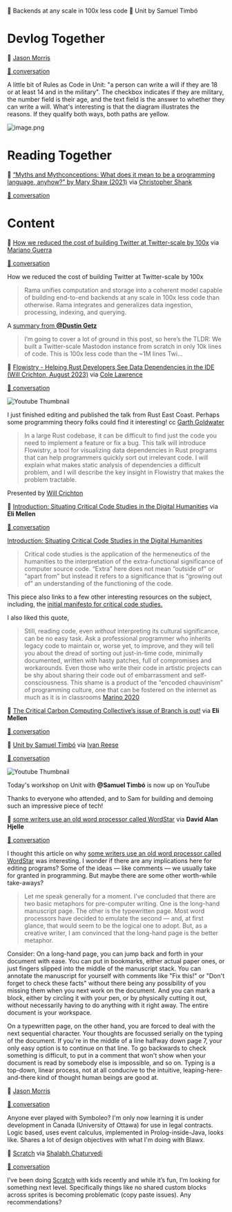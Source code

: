 <!--
.. title: Future of Coding Weekly 2023/08 Week 3
.. slug: future-of-coding-weekly-202308-week-3
.. date: 2023-08-27 18:50:00 UTC+02:00
.. tags: 
.. category: 
.. link: 
.. description: 
.. type: text
-->

🤔 Backends at any scale in 100x less code 🎥 Unit by Samuel Timbó 

# Devlog Together

💬 [Jason Morris](https://twitter.com/RoundTableLaw)

[🧵 conversation](https://history.futureofcoding.org/history/weekly/2023/08/W3/devlog-together.html#2023-08-18T18:39:56.504Z)

A little bit of Rules as Code in Unit: "a person can write a will if they are 18 or at least 14 and in the military". The checkbox indicates if they are military, the number field is their age, and the text field is the answer to whether they can write a will. What's interesting is that the diagram illustrates the reasons. If they qualify both ways, both paths are yellow.

![image.png](http://history.futureofcoding.org/history/msg_files/F05/F05NW3Y0X5F.png)

# Reading Together


📝 [“Myths and Mythconceptions: What does it mean to be a programming language, anyhow?” by Mary Shaw (2021)](https://dl.acm.org/doi/pdf/10.1145/3480947) via [Christopher Shank](https://mobile.twitter.com/chrisshank23)

[🧵 conversation](https://history.futureofcoding.org/history/weekly/2023/08/W3/reading-together.html#2023-08-20T05:14:32.751Z)


# Content

🤔 [How we reduced the cost of building Twitter at Twitter-scale by 100x](https://blog.redplanetlabs.com/2023/08/15/how-we-reduced-the-cost-of-building-twitter-at-twitter-scale-by-100x/) via [Mariano Guerra](https://twitter.com/warianoguerra)

[🧵 conversation](https://history.futureofcoding.org/history/weekly/2023/08/W3/linking-together.html#2023-08-15T19:58:26.362Z)

How we reduced the cost of building Twitter at Twitter-scale by 100x






> Rama unifies computation and storage into a coherent model capable of building end-to-end backends at any scale in 100x less code than otherwise. Rama integrates and generalizes data ingestion, processing, indexing, and querying.


A [summary from **@Dustin Getz**](https://news.ycombinator.com/item?id=37137567)

>I’m going to cover a lot of ground in this post, so here’s the TLDR: We built a Twitter-scale Mastodon instance from scratch in only 10k lines of code. This is 100x less code than the ~1M lines Twi…



🎥 [Flowistry - Helping Rust Developers See Data Dependencies in the IDE (Will Crichton, August 2023)](https://www.youtube.com/watch?v=aYmuMlzvjvc) via [Cole Lawrence](https://github.com/colelawrence)

[🧵 conversation](https://history.futureofcoding.org/history/weekly/2023/08/W3/linking-together.html#2023-08-15T23:09:30.286Z)

![Youtube Thumbnail](https://img.youtube.com/vi/aYmuMlzvjvc/hqdefault.jpg)

I just finished editing and published the talk from Rust East Coast. Perhaps some programming theory folks could find it interesting! cc [Garth Goldwater](https://twitter.com/no_defects)




> In a large Rust codebase, it can be difficult to find just the code you need to implement a feature or fix a bug. This talk will introduce Flowistry, a tool for visualizing data dependencies in Rust programs that can help programmers quickly sort out irrelevant code. I will explain what makes static analysis of dependencies a difficult problem, and I will describe the key insight in Flowistry that makes the problem tractable.



Presented by [Will Crichton](willcrichton.net)



📝 [Introduction: Situating Critical Code Studies in the Digital Humanities](https://digitalhumanities.org/dhq/vol/17/2/000713/000713.html) via **Eli Mellen**

[🧵 conversation](https://history.futureofcoding.org/history/weekly/2023/08/W3/linking-together.html#2023-08-16T11:29:51.934Z)

[Introduction: Situating Critical Code Studies in the Digital Humanities](https://digitalhumanities.org/dhq/vol/17/2/000713/000713.html)






> Critical code studies is the application of the hermeneutics of the humanities to the interpretation of the extra-functional significance of computer source code. “Extra” here does not mean “outside of” or “apart from” but instead it refers to a significance that is “growing out of” an understanding of the functioning of the code.



This piece also links to a few other interesting resources on the subject, including, the [initial manifesto for critical code studies.](https://electronicbookreview.com/essay/critical-code-studies/)



I also liked this quote,






> Still, reading code, even *without* interpreting its cultural significance, can be no easy task. Ask a professional programmer who inherits legacy code to maintain or, worse yet, to improve, and they will tell you about the dread of sorting out just-in-time code, minimally documented, written with hasty patches, full of compromises and workarounds. Even those who write their code in artistic projects can be shy about sharing their code out of embarrassment and self-consciousness. This shame is a product of the “encoded chauvinism” of programming culture, one that can be fostered on the internet as much as it is in classrooms
> [Marino 2020](https://digitalhumanities.org/dhq/vol/17/2/000713/000713.html#marino2020)




📝 [The Critical Carbon Computing Collective’s issue of Branch is out!](https://branch.climateaction.tech/) via **Eli Mellen**

[🧵 conversation](https://history.futureofcoding.org/history/weekly/2023/08/W3/linking-together.html#2023-08-16T17:43:59.334Z)


🎥 [Unit by Samuel Timbó](https://www.youtube.com/watch?v=lvvzolKHt2E) via [Ivan Reese](http://ivanish.ca/)

[🧵 conversation](https://history.futureofcoding.org/history/weekly/2023/08/W3/linking-together.html#2023-08-16T21:49:04.153Z)

![Youtube Thumbnail](https://img.youtube.com/vi/lvvzolKHt2E/hqdefault.jpg)

Today's workshop on Unit with **@Samuel Timbó** is now up on YouTube



Thanks to everyone who attended, and to Sam for building and demoing such an impressive piece of tech!



📝 [some writers use an old word processor called WordStar](https://www.sfwriter.com/wordstar.htm) via **David Alan Hjelle**

[🧵 conversation](https://history.futureofcoding.org/history/weekly/2023/08/W3/linking-together.html#2023-08-20T02:27:48.349Z)

I thought this article on why [some writers use an old word processor called WordStar](https://www.sfwriter.com/wordstar.htm) was interesting. I wonder if there are any implications here for editing programs? Some of the ideas — like comments — we usually take for granted in programming. But maybe there are some other worth-while take-aways?






>  Let me speak generally for a moment. I've concluded that there are two basic metaphors for pre-computer writing. One is the long-hand manuscript page. The other is the typewritten page. Most word processors have decided to emulate the second — and, at first glance, that would seem to be the logical one to adopt. But, as a creative writer, I am convinced that the long-hand page is the better metaphor.

Consider: On a long-hand page, you can jump back and forth in your document with ease. You can put in bookmarks, either actual paper ones, or just fingers slipped into the middle of the manuscript stack. You can annotate the manuscript for yourself with comments like "Fix this!" or "Don't forget to check these facts" without there being any possibility of you missing them when you next work on the document. And you can mark a block, either by circling it with your pen, or by physically cutting it out, without necessarily having to do anything with it right away. The entire document is your workspace.

On a typewritten page, on the other hand, you are forced to deal with the next sequential character. Your thoughts are focussed serially on the typing of the document. If you're in the middle of a line halfway down page 7, your only easy option is to continue on that line. To go backwards to check something is difficult, to put in a comment that won't show when your document is read by somebody else is impossible, and so on. Typing is a top-down, linear process, not at all conducive to the intuitive, leaping-here-and-there kind of thought human beings are good at.

💬 [Jason Morris](https://twitter.com/RoundTableLaw)

[🧵 conversation](https://history.futureofcoding.org/history/weekly/2023/08/W3/of-logic-programming.html#2023-08-15T16:01:48.453Z)

Anyone ever played with Symboleo? I'm only now learning it is under development in Canada (University of Ottawa) for use in legal contracts. Logic based, uses event calculus, implemented in Prolog-inside-Java, looks like. Shares a lot of design objectives with what I'm doing with Blawx.


📝 [Scratch](https://scratch.mit.edu/) via [Shalabh Chaturvedi](https://twitter.com/chatur_shalabh)

[🧵 conversation](https://history.futureofcoding.org/history/weekly/2023/08/W3/present-company.html#2023-08-19T02:42:17.958Z)

I’ve been doing [Scratch](https://scratch.mit.edu/) with kids recently and while it’s fun, I’m looking for something next level. Specifically things like no shared custom blocks across sprites is becoming problematic (copy paste issues). Any recommendations?

